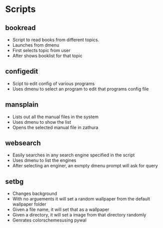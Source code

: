 #  Scripts

## bookread

* Script to read books from different topics.
* Launches from dmenu
* First selects topic from user
* After shows booklist for that topic

## configedit

* Scipt to edit config of various programs
* Uses dmenu to select an program to edit that programs config file

## mansplain

* Lists out all the manual files in the system
* Uses dmenu to show the list
* Opens the selected manual file in zathura

## websearch

* Easily searches in any search engine specified in the script
* Uses dmenu to list the engines
* After selecting an enginer, an exmpty dmenu prompt will ask for query

## setbg

* Changes background
* With no arguements it will set a random wallpaper from the default wallpaper folder
* Given a file name, it will set that as a wallpaper
* Given a directory, it will set a image from that directory randomly
* Genrates colorschemesusing pywal
